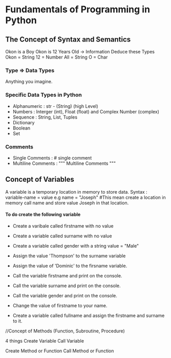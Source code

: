 # Fundamentals of Programming in Python

## The Concept of Syntax and Semantics
Okon is a Boy
Okon is 12 Years Old -> Information
Deduce these Types
Okon = String
12 = Number
All = String
O = Char


### Type => Data Types
Anything you imagine. 
### Specific Data Types in Python
- Alphanumeric : str - (String) (high Level)
- Numbers : Interger (int), Float (float) and Complex Number (complex)
- Sequence  : String, List, Tuples
- Dictionary
- Boolean
- Set

### Comments
- Single Comments :  # single comment
- Multiline Comments :  """ Multiline Comments """


## Concept of Variables
A variable is a temporary location in memory to store data.
Syntax : variable-name = value
e.g name = "Joseph" #This mean create a location in memory call name and store value Joseph in that location.

#### To do create the following variable
- Create a varibale called firstname  with no value
- Create a variable called surname with no value
- Create a variable called  gender with a string value = "Male"
- Assign the value 'Thompson' to the surname variable
- Assign the value of 'Dominic' to the firsname variable.
- Call the variable firstname and print on the console.
- Call the variable surname and print on the console.
- Call the variable gender and print on the console.

- Change the value of firstname to your name.
- Create a variable called  fullname and assign the firstname and surname to it.

//Concept of Methods (Function, Subroutine, Procedure)


4 things
Create Variable
Call Variable

Create Method or Function
Call Method or Function 